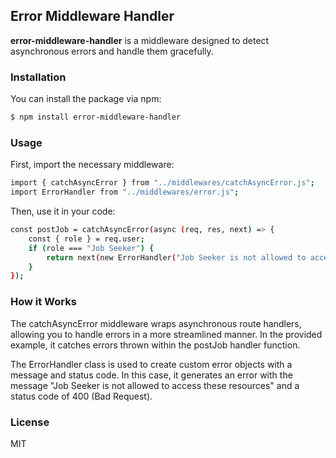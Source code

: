 ## Error Middleware Handler

**error-middleware-handler** is a middleware designed to detect asynchronous errors and handle them gracefully.

### Installation

You can install the package via npm:

```bash
$ npm install error-middleware-handler
```

### Usage
First, import the necessary middleware:

```bash
import { catchAsyncError } from "../middlewares/catchAsyncError.js";
import ErrorHandler from "../middlewares/error.js";
```
Then, use it in your code:
```bash
const postJob = catchAsyncError(async (req, res, next) => {
    const { role } = req.user;
    if (role === "Job Seeker") {
        return next(new ErrorHandler("Job Seeker is not allowed to access these resources", 400));
    }
});
```

### How it Works
The catchAsyncError middleware wraps asynchronous route handlers, allowing you to handle errors in a more streamlined manner. In the provided example, it catches errors thrown within the postJob handler function.

The ErrorHandler class is used to create custom error objects with a message and status code. In this case, it generates an error with the message "Job Seeker is not allowed to access these resources" and a status code of 400 (Bad Request).

### License
MIT
